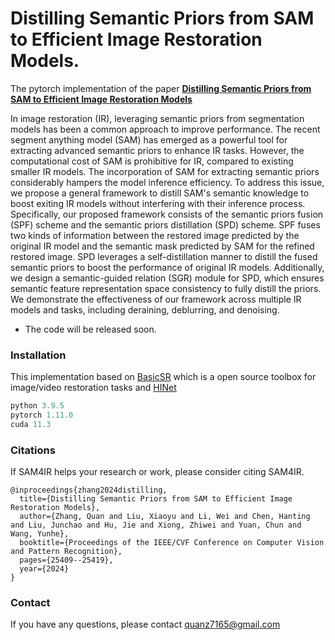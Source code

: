 # Distilling Semantic Priors from SAM to Efficient Image Restoration Models.
The pytorch implementation of the paper **[Distilling Semantic Priors from SAM to Efficient Image Restoration Models](https://arxiv.org/pdf/2403.16368)**

In image restoration (IR), leveraging semantic priors from segmentation models has been a common approach to improve performance.  The recent segment anything model (SAM) has emerged as a powerful tool for extracting advanced semantic priors to enhance IR tasks.  However, the computational cost of SAM is prohibitive for IR, compared to existing smaller IR models. The incorporation of SAM for extracting semantic priors considerably hampers the model inference efficiency. To address this issue, we propose a general framework to distill SAM's semantic knowledge to boost exiting IR models without interfering with their inference process. Specifically, our proposed framework consists of the semantic priors fusion (SPF) scheme and the semantic priors distillation (SPD) scheme. SPF fuses two kinds of information between the restored image predicted by the original IR model and the semantic mask predicted by SAM for the refined restored image. SPD leverages a self-distillation manner to distill the fused semantic priors to boost the performance of original IR models. Additionally, we design a semantic-guided relation (SGR) module for SPD, which ensures semantic feature representation space consistency to fully distill the priors. We demonstrate the effectiveness of our framework across multiple IR models and tasks, including deraining, deblurring, and denoising.

- The code will be released soon.

### Installation
This implementation based on [BasicSR](https://github.com/xinntao/BasicSR) which is a open source toolbox for image/video restoration tasks and [HINet](https://github.com/megvii-model/HINet) 

```python
python 3.9.5
pytorch 1.11.0
cuda 11.3
```

### Citations
If SAM4IR helps your research or work, please consider citing SAM4IR.

```
@inproceedings{zhang2024distilling,
  title={Distilling Semantic Priors from SAM to Efficient Image Restoration Models},
  author={Zhang, Quan and Liu, Xiaoyu and Li, Wei and Chen, Hanting and Liu, Junchao and Hu, Jie and Xiong, Zhiwei and Yuan, Chun and Wang, Yunhe},
  booktitle={Proceedings of the IEEE/CVF Conference on Computer Vision and Pattern Recognition},
  pages={25409--25419},
  year={2024}
}
```

### Contact

If you have any questions, please contact quanz7165@gmail.com


